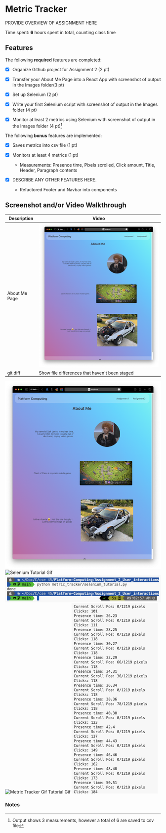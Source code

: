 
# Metric Tracker

PROVIDE OVERVIEW OF ASSIGNMENT HERE

Time spent: **6** hours spent in total, counting class time

## Features

The following **required** features are completed:

- [X] Organize Github project for Assignment 2 (2 pt)
- [X] Transfer your About Me Page into a React App with screenshot of output in the Images folder(3 pt)
- [X] Set up Selenium (2 pt)
- [X] Write your first Selenium script with screenshot of output in the Images folder (4 pt)
- [X] Monitor at least 2 metrics using Selenium with screenshot of output in the Images folder (4 pt)[^1]


The following **bonus** features are implemented:

- [X] Saves metrics into csv file (1 pt)
- [X] Monitors at least 4 metrics (1 pt)
    - Measurements: Presence time, Pixels scrolled, Click amount, Title, Header, Paragraph contents

- [X] DESCRIBE ANY OTHER FEATURES HERE.
    - Refactored Footer and Navbar into components

## Screenshot and/or Video Walkthrough
| Description | Video |
| --- | --- |
| About Me Page | ![About Me on React](https://github.com/elijahlarios/Platform-Computing/blob/main/Assignment_2_User_interactions/Images/About_me_on_React.png) |
| git diff | Show file differences that haven't been staged |

![About Me on React](https://github.com/elijahlarios/Platform-Computing/blob/main/Assignment_2_User_interactions/Images/About_me_on_React.png)
![Selenium Tutorial Gif](https://github.com/elijahlarios/Platform-Computing/blob/main/Assignment_2_User_interactions/Images/Readme_Gifs/Selenium_tutorial.gif)
![Selenium Output](https://github.com/elijahlarios/Platform-Computing/blob/main/Assignment_2_User_interactions/Images/selenium_tutorial_output.png)
![Metric Tracker Gif Tutorial Gif](https://github.com/elijahlarios/Platform-Computing/blob/main/Assignment_2_User_interactions/Images/Readme_Gifs/metric_tracker.gif)
![Metric Output](https://github.com/elijahlarios/Platform-Computing/blob/main/Assignment_2_User_interactions/Images/metric_tracker_output.png)


### Notes

[^1]: Output shows 3 measurements, however a total of 6 are saved to csv file

